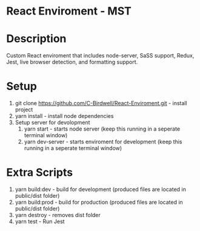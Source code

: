 # React Enviroment - MST

# Description

Custom React enviroment that includes node-server, SaSS support, Redux, Jest, live browser detection, and formatting support.

# Setup

1. git clone https://github.com/C-Birdwell/React-Enviroment.git - install project
2. yarn install - install node dependencies
3. Setup server for devolopment
   1. yarn start - starts node server (keep this running in a seperate terminal window)
   2. yarn dev-server - starts enviroment for development (keep this running in a seperate terminal window)

# Extra Scripts

1. yarn build:dev - build for development (produced files are located in public/dist folder)
2. yarn build:prod - build for production (produced files are located in public/dist folder)
3. yarn destroy - removes dist folder
4. yarn test - Run Jest
